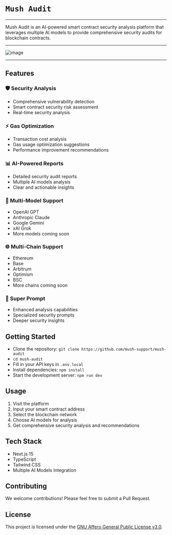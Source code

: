# `Mush Audit`
----------------------------------------

Mush Audit is an AI-powered smart contract security analysis platform that leverages multiple AI models to provide comprehensive security audits for blockchain contracts.

----------------------------------------

![image](https://github.com/user-attachments/assets/336fae3c-06af-4e09-a59a-3d815e1f0f53)

----------------------------------------


## Features

### 🛡️ Security Analysis
- Comprehensive vulnerability detection
- Smart contract security risk assessment
- Real-time security analysis

### ⚡ Gas Optimization
- Transaction cost analysis
- Gas usage optimization suggestions
- Performance improvement recommendations

### 📊 AI-Powered Reports
- Detailed security audit reports
- Multiple AI models analysis
- Clear and actionable insights

### 🔄 Multi-Model Support
- OpenAI GPT
- Anthropic Claude
- Google Gemini
- xAI Grok
- More models coming soon

### 🌐 Multi-Chain Support
- Ethereum
- Base
- Arbitrum
- Optimism
- BSC
- More chains coming soon

### 🚀 Super Prompt
- Enhanced analysis capabilities
- Specialized security prompts
- Deeper security insights

## Getting Started
- Clone the repository: ``git clone https://github.com/mush-support/mush-audit``
- ``cd mush-audit``
- Fill in your API keys in `.env.local`
- Install dependencies: ``npm install``
- Start the development server: ``npm run dev``


## Usage

1. Visit the platform
2. Input your smart contract address
3. Select the blockchain network
4. Choose AI models for analysis
5. Get comprehensive security analysis and recommendations

## Tech Stack

- Next.js 15
- TypeScript
- Tailwind CSS
- Multiple AI Models Integration

## Contributing

We welcome contributions! Please feel free to submit a Pull Request.

## License

This project is licensed under the [GNU Affero General Public License v3.0](LICENSE).

